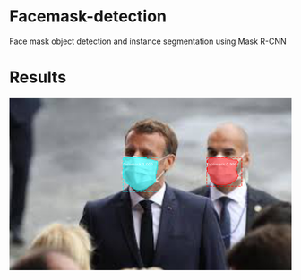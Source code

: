 # Facemask-detection
Face mask object detection and instance segmentation using Mask R-CNN

# Results
![Alt text](images/result_macron.png?raw=true "Results")